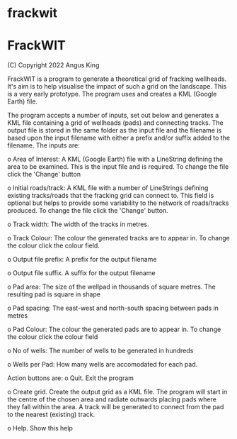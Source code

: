 # frackwit

FrackWIT
========

(C) Copyright 2022 Angus King

FrackWIT is a program to generate a theoretical grid of fracking wellheads. It's aim is to
help visualise the impact of such a grid on the landscape. This is a very early prototype.
The program uses and creates a KML (Google Earth) file.

The program accepts a number of inputs, set out below and generates a KML file containing
a grid of wellheads (pads) and connecting tracks. The output file is stored in the same
folder as the input file and the filename is based upon the input filename with either a
prefix and/or suffix added to the filename. The inputs are:

o  Area of Interest: A KML (Google Earth) file with a LineString defining the area to be
   examined. This is the input file and is required. To change the file click the 'Change'
   button
   
o  Initial roads/track: A KML file with a number of LineStrings defining existing
   tracks/roads that the fracking grid can connect to. This field is optional but helps to
   provide some variability to the network of roads/tracks produced. To change the file
   click the 'Change' button.
   
o  Track width: The width of the tracks in metres.

o  Track Colour: The colour the generated tracks are to appear in. To change the colour click
   the colour field.
   
o  Output file prefix: A prefix for the output filename

o  Output file suffix. A suffix for the output filename

o  Pad area: The size of the wellpad in thousands of square metres. The resulting pad is
   square in shape
   
o  Pad spacing: The east-west and north-south spacing between pads in metres

o  Pad Colour: The colour the generated pads are to appear in. To change the colour click
   the colour field
   
o  No of wells: The number of wells to be generated in hundreds

o  Wells per Pad: How many wells are accomodated for each pad.

Action buttons are:
o  Quit. Exit the program

o  Create grid. Create the output grid as a KML file. The program will start in the centre
   of the chosen area and radiate outwards placing pads where they fall within the area. A
   track will be generated to connect from the pad to the nearest (existing) track.
   
o  Help. Show this help
